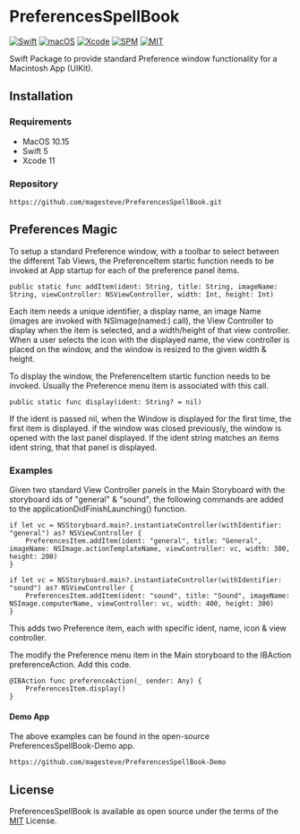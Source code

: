 # PreferencesSpellBook

[![Swift](https://img.shields.io/badge/Swift-5-blue.svg)](https://swift.org)
[![macOS](https://img.shields.io/badge/os-macOS-blue.svg)](https://apple.com/mac)
[![Xcode](https://img.shields.io/badge/Xcode-12-blue.svg)](https://developer.apple.com/xcode)
[![SPM](https://img.shields.io/badge/SPM-Compatible-blue)](https://swift.org/package-manager)
[![MIT](https://img.shields.io/badge/License-MIT-blue.svg)](https://opensource.org/licenses/MIT)

Swift Package to provide standard Preference window functionality for a Macintosh App (UIKit).

## Installation

### Requirements

- MacOS 10.15
- Swift 5
- Xcode 11

### Repository

    https://github.com/magesteve/PreferencesSpellBook.git

## Preferences Magic

To setup a standard Preference window, with a toolbar to select between the different Tab Views, the PreferenceItem startic function needs to be invoked at App startup for each of the preference panel items.

    public static func addItem(ident: String, title: String, imageName: String, viewController: NSViewController, width: Int, height: Int)

Each item needs a unique identifier, a display name, an image Name (images are invoked with NSImage(named:) call), the View Controller to display when the item is selected, and a width/height of that view controller.  When a user selects the icon with the displayed name, the view controller is placed on the window, and the window is resized to the given width & height.

To display the window, the PreferenceItem startic function needs to be invoked. Usually the Preference menu item is associated with this call.

    public static func display(ident: String? = nil)

If the ident is passed nil, when the Window is displayed for the first time, the first item is displayed. if the window was closed previously, the window is opened with the last panel displayed.  If the ident string matches an items ident string, that that panel is displayed.

### Examples

Given two standard View Controller panels in the Main Storyboard with the storyboard ids of "general" & "sound", the following commands are added to the applicationDidFinishLaunching() function.

    if let vc = NSStoryboard.main?.instantiateController(withIdentifier: "general") as? NSViewController {
        PreferencesItem.addItem(ident: "general", title: "General", imageName: NSImage.actionTemplateName, viewController: vc, width: 300, height: 200)
    }

    if let vc = NSStoryboard.main?.instantiateController(withIdentifier: "sound") as? NSViewController {
        PreferencesItem.addItem(ident: "sound", title: "Sound", imageName: NSImage.computerName, viewController: vc, width: 400, height: 300)
    }

This adds two Preference item, each with specific ident, name, icon & view controller.

The modify the Preference menu item in the Main storyboard to the IBAction preferenceAction.  Add this code.

    @IBAction func preferenceAction(_ sender: Any) {
        PreferencesItem.display()
    }
    
#### Demo App

The above examples can be found in the open-source PreferencesSpellBook-Demo app.

    https://github.com/magesteve/PreferencesSpellBook-Demo

## License
PreferencesSpellBook is available as open source under the terms of the [MIT](https://github.com/magesteve/PreferencesSpellBook/blob/main/LICENSE) License.

